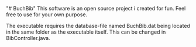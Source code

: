 "# BuchBib" 
This software is an open source project i created for fun. Feel free to use for your own purpose.

The executable requires the database-file named BuchBib.dat being located in the same folder as the executable itself.
This can be changed in BibController.java.